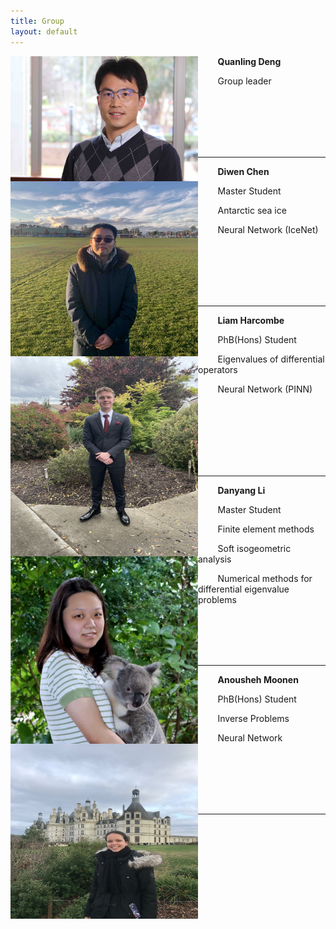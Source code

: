 ```yaml
---
title: Group
layout: default
---
```


<img align="left" width="300" height="200" src="images/deng.jpg">

&nbsp; &nbsp; &nbsp; &nbsp; **Quanling Deng**

&nbsp; &nbsp; &nbsp; &nbsp; Group leader

&nbsp;
&nbsp;
&nbsp;
&nbsp;
&nbsp;
&nbsp;
&nbsp;
&nbsp;
&nbsp;
<br />
<br />
<br />
<br />
<br />

* * * 

<img align="left" width="300" height="280" src="images/chen.jpg">

&nbsp; &nbsp; &nbsp; &nbsp; **Diwen Chen**

&nbsp; &nbsp; &nbsp; &nbsp; Master Student


&nbsp; &nbsp; &nbsp; &nbsp; Antarctic sea ice

&nbsp; &nbsp; &nbsp; &nbsp; Neural Network (IceNet)

<br />
<br />
<br />
<br />
<br />

* * * 



<img align="left" width="300" height="320" src="images/lh.jpg">

&nbsp; &nbsp; &nbsp; &nbsp; **Liam Harcombe**

&nbsp; &nbsp; &nbsp; &nbsp; PhB(Hons) Student 


&nbsp; &nbsp; &nbsp; &nbsp; Eigenvalues of differential operators

&nbsp; &nbsp; &nbsp; &nbsp; Neural Network (PINN)


<br />
<br />
<br />
<br />
<br />
<br />

* * * 

<img align="left" width="300" height="300" src="images/Li.jpg">

&nbsp; &nbsp; &nbsp; &nbsp; **Danyang Li**

&nbsp; &nbsp; &nbsp; &nbsp; Master Student


&nbsp; &nbsp; &nbsp; &nbsp; Finite element methods

&nbsp; &nbsp; &nbsp; &nbsp; Soft isogeometric analysis

&nbsp; &nbsp; &nbsp; &nbsp; Numerical methods for differential eigenvalue problems


<br />
<br />
<br />
<br />


* * * 


<img align="left" width="300" height="280" src="images/moonen.jpg">

&nbsp; &nbsp; &nbsp; &nbsp; **Anousheh Moonen**

&nbsp; &nbsp; &nbsp; &nbsp; PhB(Hons) Student 


&nbsp; &nbsp; &nbsp; &nbsp; Inverse Problems

&nbsp; &nbsp; &nbsp; &nbsp; Neural Network


<br />
<br />
<br />
<br />
<br />

* * * 
